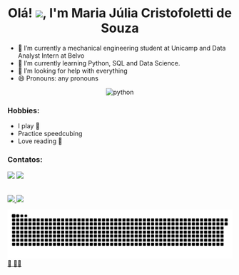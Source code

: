 <!--### Olá! 👋
-->

<h1 align="center">Olá! <img src="https://raw.githubusercontent.com/kaueMarques/kaueMarques/master/hi.gif" width="30px">, I'm Maria Júlia Cristofoletti de Souza</h1>
<!-- <h3 align="center">I'm starting to program, looking for new experiences</h3>  -->


- 🔭 I’m currently a mechanical engineering student at Unicamp and Data Analyst Intern at Belvo
- 🌱 I’m currently learning Python, SQL and Data Science.
- 🤔 I’m looking for help with everything 
- 😄 Pronouns: any pronouns 
<p align="center">
  <img src="https://seeklogo.com/images/P/python-logo-A32636CAA3-seeklogo.com.png" alt="python"  width="20" height="20"/> </p>

### Hobbies:
- I play 🎸
- Practice speedcubing  
- Love reading 📖

### Contatos:

<div>
<a href = "mailto:mjuliacsouza@gmail.com"><img src="https://img.shields.io/badge/Gmail-D14836?style=for-the-badge&logo=gmail&logoColor=white" target="_blank"></a>
<a href="[https://www.linkedin.com/in/seu-usuário-linkedln-aqui](https://www.linkedin.com/in/maria-júlia-cristofoletti/)" target="_blank"><img src="https://img.shields.io/badge/-LinkedIn-%230077B5?style=for-the-badge&logo=linkedin&logoColor=white" target="_blank"></a>   
</div>
<br></br>
<div>
<a href="https://github.com/seu-usuário-aqui">
<img height="180em" src="https://github-readme-stats.vercel.app/api/top-langs/?username=mjuliacsouza&layout=compact&langs_count=7&theme=dracula"/>
<img height="180em" src="https://github-readme-stats.vercel.app/api?username=mjuliacsouza&show_icons=true&theme=dracula&include_all_commits=true&count_private=true"/>
</div>
    
![Snake animation](https://github.com/mjuliacsouza/mjuliacsouza/blob/output/github-contribution-grid-snake.svg)
🌈 🏳️‍⚧️

